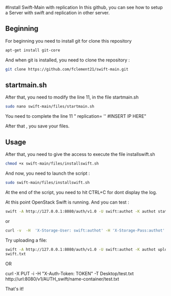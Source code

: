 #Install Swift-Main with replication
In this github, you can see how to setup a Server with swift and replication in other server.


## Beginning

For beginning you need to install git for clone this repository

```bash
apt-get install git-core
```

And when git is installed, you need to clone the repository :


```bash
git clone https://github.com/fclement21/swift-main.git
```
## startmain.sh

After that, you need to modify the line 11, in the file startmain.sh

```bash
sudo nano swift-main/files/startmain.sh
```
You need to complete the line 11 " replication= '' #INSERT IP HERE"

After that , you save your files.

## Usage

After that, you need to give the access to execute the file installswift.sh


```bash
chmod +x swift-main/files/installswift.sh
```
And now, you need to launch the script :

```bash
sudo swift-main/files/installswift.sh
```
At the end of the script, you need to hit CTRL+C for dont display the log. 

At this point OpenStack Swift is running.
And you can test :

```bash
swift -A http://127.0.0.1:8080/auth/v1.0 -U swift:authot -K authot stat   
```

or

```bash
curl -v  -H  'X-Storage-User: swift:authot' -H 'X-Storage-Pass:authot' http://urlofyourserver:8080/auth/v1.0  
```

Try uploading a file:

```bash
swift -A http://127.0.0.1:8080/auth/v1.0 -U swift:authot -K authot upload swift swift.txt
swift.txt
```

OR 

curl -X PUT -i -H "X-Auth-Token: TOKEN" -T Desktop/test.txt  http://url:8080/v1/AUTH_swift/name-container/test.txt

That's it!
